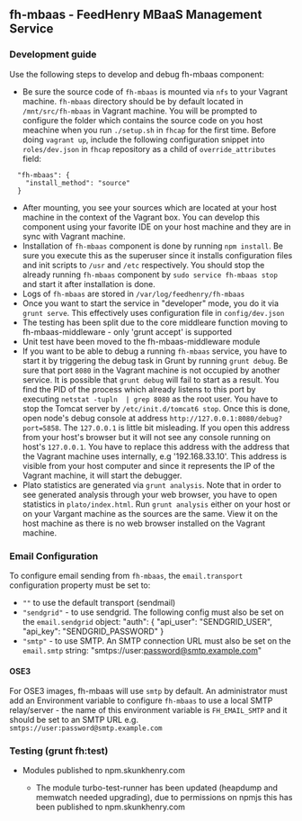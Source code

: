 ## fh-mbaas - FeedHenry MBaaS Management Service

### Development guide

Use the following steps to develop and debug fh-mbaas component:

* Be sure the source code of `fh-mbaas` is mounted via `nfs` to your Vagrant machine. `fh-mbaas` directory should be by default located in `/mnt/src/fh-mbaas` in Vagrant machine. You will be prompted to configure the folder which contains the source code on you host meachine when you run `./setup.sh` in `fhcap` for the first time. Before doing `vagrant up`, include the following configuration snippet into `roles/dev.json` in `fhcap` repository as a child of `override_attributes` field:

```
  "fh-mbaas": {
    "install_method": "source"
  }   
```

* After mounting, you see your sources which are located at your host machine in the context of the Vagrant box. You can develop this component using your favorite IDE on your host machine and they are in sync with Vagrant machine.
* Installation of `fh-mbaas` component is done by running `npm install`. Be sure you execute this as the superuser since it installs configuration files and init scripts to `/usr` and `/etc` respectively. You should stop the already running `fh-mbaas` component by `sudo service fh-mbaas stop` and start it after installation is done.
* Logs of `fh-mbaas` are stored in `/var/log/feedhenry/fh-mbaas`
* Once you want to start the service in "developer" mode, you do it via `grunt serve`. This effectively uses configuration file in `config/dev.json`
* The testing has been split due to the core middleare function moving to fh-mbaas-middleware - only 'grunt accept' is supported
* Unit test have been moved to the fh-mbaas-middleware module
* If you want to be able to debug a running `fh-mbaas` service, you have to start it by triggering the debug task in Grunt by running `grunt debug`. Be sure that port `8080` in the Vagrant machine is not occupied by another service. It is possible that `grunt debug` will fail to start as a result. You find the PID of the process which already listens to this port by executing `netstat -tupln  | grep 8080` as the root user. You have to stop the Tomcat server by `/etc/init.d/tomcat6 stop`. Once this is done, open node's debug console at address `http://127.0.0.1:8080/debug?port=5858`. The `127.0.0.1` is little bit misleading. If you open this address from your host's browser but it will not see any console running on host's `127.0.0.1`. You have to replace this address with the address that the Vagrant machine uses internally, e.g '192.168.33.10'. This address is visible from your host computer and since it represents the IP of the Vagrant machine, it will start the debugger.
* Plato statistics are generated via `grunt analysis`. Note that in order to see generated analysis through your web browser, you have to open statistics in `plato/index.html`. Run `grunt analysis` either on your host or on your Vargant machine as the sources are the same. View it on the host machine as there is no web browser installed on the Vagrant machine.


### Email Configuration

To configure email sending from `fh-mbaas`, the `email.transport` configuration property must be set to:

* `""` to use the default transport (sendmail)
* `"sendgrid"` - to use sendgrid. The following config must also be set on the `email.sendgrid` object:
	  "auth": {
	    "api_user": "SENDGRID_USER",
	    "api_key": "SENDGRID_PASSWORD"
	  }
* `"smtp"` - to use SMTP. An SMTP connection URL must also be set on the `email.smtp` string:
		"smtps://user:password@smtp.example.com"

#### OSE3
For OSE3 images, fh-mbaas will use `smtp` by default. An administrator must add an Environment variable to configure `fh-mbaas` to use a local SMTP relay/server - the name of this environment variable is `FH_EMAIL_SMTP` and it should be set to an SMTP URL e.g. `smtps://user:password@smtp.example.com`

### Testing (grunt fh:test)

* Modules published to npm.skunkhenry.com

  * The module turbo-test-runner has been updated (heapdump and memwatch needed upgrading), due to permissions on npmjs this has been published to npm.skunkhenry.com
